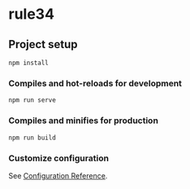 # rule34

## Project setup

```npm install```

### Compiles and hot-reloads for development

```npm run serve```

### Compiles and minifies for production

```npm run build```

### Customize configuration

See [Configuration Reference](https://cli.vuejs.org/config/).
